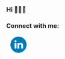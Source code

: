 ### Hi 👋👋👋

### Connect with me:

<div padding="8px">
<a href="https://www.linkedin.com/in/siguenzajohneric" target="_blank"><img src='assets/linkedin.png' width="48px" hspace="8" ></a>    
</div>

<!--
[![GitHub Streak](https://github-readme-streak-stats.herokuapp.com/?user=thisdotEric&theme=soft-green)](https://git.io/streak-stats)


[![Top Langs](https://github-readme-stats.vercel.app/api/top-langs/?username=thisdotEric&layout=compact&langs_count=8&theme=dracula)](https://github.com/thisdotEric)

-->
